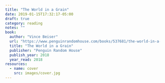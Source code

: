 ```yaml
---
title: "The World in a Grain"
date: 2019-01-15T17:32:17-05:00
draft: true
category: reading
notes: ""
book:
  author: "Vince Beiser"
  url: "https://www.penguinrandomhouse.com/books/537681/the-world-in-a-grain-by-vince-beiser/9780399576423/"
  title: "The World in a Grain"
  publisher: "Penguin Random House"
  publish_year: 2018
  year_read: 2018
resources:
  - name: cover
    src: images/cover.jpg
---
```


